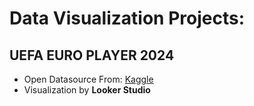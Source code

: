 # Data Visualization Projects:

## UEFA EURO PLAYER 2024
- Open Datasource From: [Kaggle](https://www.kaggle.com/code/avinashrane/uefa-euro-2024-players-analysis)
- Visualization by **Looker Studio**
